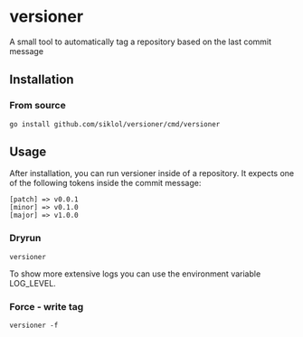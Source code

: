 # versioner
A small tool to automatically tag a repository based on the last commit message

## Installation

### From source

```
go install github.com/siklol/versioner/cmd/versioner
```

## Usage

After installation, you can run versioner inside of a repository. It expects one of the following tokens inside the commit message:

```
[patch] => v0.0.1
[minor] => v0.1.0
[major] => v1.0.0
```

### Dryrun

```
versioner
```

To show more extensive logs you can use the environment variable LOG_LEVEL.

### Force - write tag

```
versioner -f
```